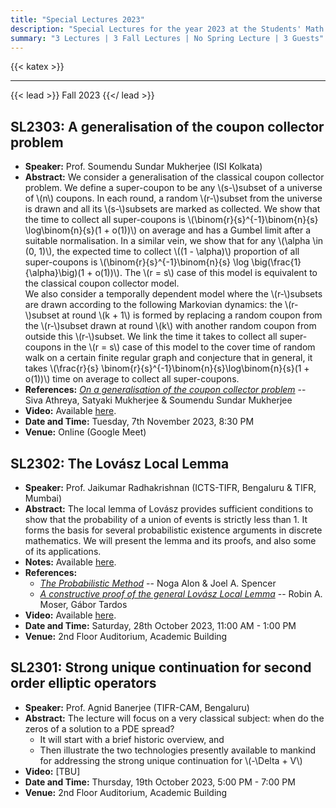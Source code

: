 ```yaml
---
title: "Special Lectures 2023"
description: "Special Lectures for the year 2023 at the Students' Math Club at Indian Statistical Institute, Bangalore."
summary: "3 Lectures | 3 Fall Lectures | No Spring Lecture | 3 Guests"
---
```


{{< katex >}}

---

{{< lead >}}
Fall 2023
{{</ lead >}}

## SL2303: A generalisation of the coupon collector problem

- **Speaker:** Prof. Soumendu Sundar Mukherjee (ISI Kolkata)
- **Abstract:** We consider a generalisation of the classical coupon collector problem. We define a super-coupon to be any \\(s-\\)subset of a universe of \\(n\\) coupons. In each round, a random \\(r-\\)subset from the universe is drawn and all its \\(s-\\)subsets are marked as collected. We show that the time to collect all super-coupons is \\(\binom{r}{s}^{-1}\binom{n}{s} \log\binom{n}{s}(1 + o(1))\\) on average and has a Gumbel limit after a suitable normalisation. In a similar vein, we show that for any \\(\alpha \in (0, 1)\\), the expected time to collect \\((1 - \alpha)\\) proportion of all super-coupons is \\(\binom{r}{s}^{-1}\binom{n}{s} \log \big(\frac{1}{\alpha}\big)(1 + o(1))\\). The \\(r = s\\) case of this model is equivalent to the classical coupon collector model.  
  We also consider a temporally dependent model where the \\(r-\\)subsets are drawn according to the following Markovian dynamics: the \\(r-\\)subset at round \\(k + 1\\) is formed by replacing a random coupon from the \\(r-\\)subset drawn at round \\(k\\) with another random coupon from outside this \\(r-\\)subset. We link the time it takes to collect all super-coupons in the \\(r = s\\) case of this model to the cover time of random walk on a certain finite regular graph and conjecture that in general, it takes \\(\frac{r}{s} \binom{r}{s}^{-1}\binom{n}{s}\log\binom{n}{s}(1 + o(1))\\) time on average to collect all super-coupons.
- **References:** [_On a generalisation of the coupon collector problem_](https://arxiv.org/abs/2304.01145) -- Siva Athreya, Satyaki Mukherjee & Soumendu Sundar Mukherjee
- **Video:** Available [here](https://youtu.be/NOqs88O1B4w).
- **Date and Time:** Tuesday, 7th November 2023, 8:30 PM
- **Venue:** Online (Google Meet)

## SL2302: The Lovász Local Lemma

- **Speaker:** Prof. Jaikumar Radhakrishnan (ICTS-TIFR, Bengaluru & TIFR, Mumbai)
- **Abstract:** The local lemma of Lovász provides sufficient conditions to show that the probability of a union of events is strictly less than 1. It forms the basis for several probabilistic existence arguments in discrete mathematics. We will present the lemma and its proofs, and also some of its applications.
- **Notes:** Available [here](https://drive.google.com/file/d/1lf3ckc6S5RprbeMAOABN75ySRGUijpc7/view).
- **References:**
  - [_The Probabilistic Method_](https://web.archive.org/http://math.bme.hu/~gabor/oktatas/SztoM/AlonSpencer.ProbMethod3ed.pdf) -- Noga Alon & Joel A. Spencer
  - [_A constructive proof of the general Lovász Local Lemma_](https://arxiv.org/abs/0903.0544) -- Robin A. Moser, Gábor Tardos
- **Video:** Available [here](https://youtu.be/KWE9Dn7oBtE).
- **Date and Time:** Saturday, 28th October 2023, 11:00 AM - 1:00 PM
- **Venue:** 2nd Floor Auditorium, Academic Building

## SL2301: Strong unique continuation for second order elliptic operators

- **Speaker:** Prof. Agnid Banerjee (TIFR-CAM, Bengaluru)
- **Abstract:** The lecture will focus on a very classical subject: when do the zeros of a solution to a PDE spread?
  - It will start with a brief historic overview, and
  - Then illustrate the two technologies presently available to mankind for addressing the strong unique continuation for \\(-\Delta + V\\)
- **Video:** [TBU]
- **Date and Time:** Thursday, 19th October 2023, 5:00 PM - 7:00 PM
- **Venue:** 2nd Floor Auditorium, Academic Building
